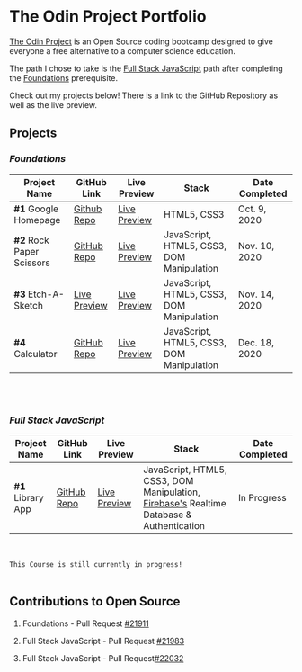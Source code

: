 # The Odin Project Portfolio

[The Odin Project](https://www.theodinproject.com/) is an Open Source coding bootcamp designed to give everyone a free alternative to a computer science education.

The path I chose to take is the [Full Stack JavaScript](https://www.theodinproject.com/paths/full-stack-javascript) path after completing the [Foundations](https://www.theodinproject.com/paths/foundations) prerequisite. 


Check out my projects below! There is a link to the GitHub Repository as well as the live preview.


## Projects

### _Foundations_

Project Name | GitHub Link | Live Preview | Stack |Date Completed 
--- | --- | --- | --- |--- 
**#1** Google Homepage | [Github Repo](https://github.com/vdojnov/google-homepage) | [Live Preview](https://vdojnov.github.io/google-homepage/?fbclid=IwAR1uuCiCxZpzJw5do7mkZJLNOSSs5RWJasKJp9NzLNJ-dgW2cWc802p-RRQ) | HTML5, CSS3 | Oct. 9, 2020 
**#2** Rock Paper Scissors | [GitHub Repo](https://github.com/vdojnov/Rock_Paper_Scissors) | [Live Preview](https://vdojnov.github.io/Rock_Paper_Scissors/) | JavaScript, HTML5, CSS3, DOM Manipulation |Nov. 10, 2020
**#3** Etch-A-Sketch| [Live Preview](https://github.com/vdojnov/Etch-a-Sketch) |  [Live Preview](https://vdojnov.github.io/Etch-a-Sketch/) | JavaScript, HTML5, CSS3, DOM Manipulation | Nov. 14, 2020 
**#4** Calculator | [GitHub Repo](https://github.com/vdojnov/Calculator) | [Live Preview](https://vdojnov.github.io/Calculator/) | JavaScript, HTML5, CSS3, DOM Manipulation | Dec. 18, 2020 




<br>
<br>

### _Full Stack JavaScript_

Project Name | GitHub Link | Live Preview | Stack |Date Completed 
--- | --- | --- | --- |--- 
**#1** Library App | [GitHub Repo](https://github.com/vdojnov/library-app) | [Live Preview](https://vdojnov.github.io/library-app/) | JavaScript, HTML5, CSS3, DOM Manipulation, [Firebase's](https://firebase.google.com/) Realtime Database & Authentication | In Progress 


<!-- #1 | [GitHub Repo]() | [Live Preview]() | --- |---  -->

<br>

```This Course is still currently in progress!```
<br>
<br>

## Contributions to Open Source

1. Foundations - Pull Request [#21911](https://github.com/TheOdinProject/curriculum/pull/21911)

2. Full Stack JavaScript - Pull Request [#21983](https://github.com/TheOdinProject/curriculum/pull/21983)

3. Full Stack JavaScript - Pull Request[#22032](https://github.com/TheOdinProject/curriculum/pull/22032)

<!-- 3. Full Stack JavaScript - Pull Request[]() -->